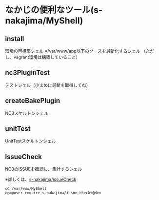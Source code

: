 # なかじの便利なツール(s-nakajima/MyShell)

install 
-------
環境の再構築シェル
※/var/www/app以下のソースを最新化するシェル
（ただし、vagrant環境は構築していること）


nc3PluginTest
-------------
テストシェル（小まめに最新を取得してね）


createBakePlugin
----------------
NC3スケルトンシェル


unitTest
--------
UnitTestスケルトンシェル


issueCheck
-------------------
NC3のISSUEを確認し、集計するシェル

※詳しくは、[s-nakajima/issueCheck](https://github.com/s-nakajima/issueCheck)

~~~~
cd /var/www/MyShell
composer require s-nakajima/issue-check:@dev
~~~~
